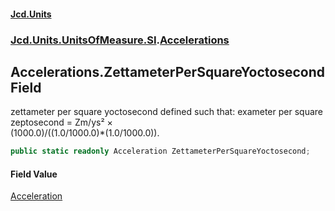 #### [Jcd.Units](index.md 'index')
### [Jcd.Units.UnitsOfMeasure.SI](Jcd.Units.UnitsOfMeasure.SI.md 'Jcd.Units.UnitsOfMeasure.SI').[Accelerations](Accelerations.md 'Jcd.Units.UnitsOfMeasure.SI.Accelerations')

## Accelerations.ZettameterPerSquareYoctosecond Field

zettameter per square yoctosecond defined such that: exameter per square zeptosecond = Zm/ys² ×  
(1000.0)/((1.0/1000.0)*(1.0/1000.0)).

```csharp
public static readonly Acceleration ZettameterPerSquareYoctosecond;
```

#### Field Value
[Acceleration](Acceleration.md 'Jcd.Units.UnitTypes.Acceleration')